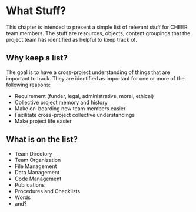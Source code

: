 # What Stuff?

This chapter is intended to present a simple list of relevant stuff for CHEER team members.  The stuff are resources, objects, content groupings that the project team has identified as helpful to keep track of.

## Why keep a list?

The goal is to have a cross-project understanding of things that are important to track. They are identified as important for one or more of the following reasons:

* Requirement (funder, legal, administrative, moral, ethical)
* Collective project memory and history
* Make on-boarding new team members easier
* Facilitate cross-project collective understandings
* Make project life easier

## What is on the list?
* Team Directory
* Team Organization
* File Management
* Data Management
* Code Management
* Publications
* Procedures and Checklists
* Words
* and?

